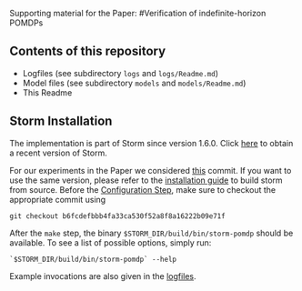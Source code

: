 Supporting material for the Paper:
#Verification of indefinite-horizon POMDPs


## Contents of this repository

* Logfiles (see subdirectory `logs` and `logs/Readme.md`)
* Model files (see subdirectory `models` and `models/Readme.md`)
* This Readme


## Storm Installation

The implementation is part of Storm since version 1.6.0. Click [here](http://www.stormchecker.org/getting-started.html) to obtain a recent version of Storm.

For our experiments in the Paper we considered [this](https://github.com/moves-rwth/storm/commit/b6fcdefbbb4fa33ca530f52a8f8a16222b09e71f) commit.
If you want to use the same version, please refer to the [installation guide](http://www.stormchecker.org/documentation/obtain-storm/build.html) to build storm from source.
Before the [Configuration Step](http://www.stormchecker.org/documentation/obtain-storm/build.html#configuration-step), make sure to checkout the appropriate commit using
```
git checkout b6fcdefbbb4fa33ca530f52a8f8a16222b09e71f
```

After the `make` step, the binary `$STORM_DIR/build/bin/storm-pomdp` should be available.
To see a list of possible options, simply run:
```
`$STORM_DIR/build/bin/storm-pomdp` --help
```
Example invocations are also given in the [logfiles](https://github.com/moves-rwth/indefinite-horizon-pomdps/tree/master/logs).